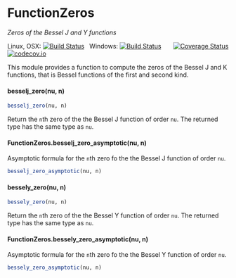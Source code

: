 # FunctionZeros
*Zeros of the Bessel J and Y functions*

Linux, OSX: [![Build Status](https://travis-ci.org/jlapeyre/FunctionZeros.jl.svg)](https://travis-ci.org/jlapeyre/FunctionZeros.jl)
&nbsp;
Windows: [![Build Status](https://ci.appveyor.com/api/projects/status/github/jlapeyre/FunctionZeros.jl?branch=master&svg=true)](https://ci.appveyor.com/project/jlapeyre/functionzeros-jl)
&nbsp; &nbsp; &nbsp;
[![Coverage Status](https://coveralls.io/repos/jlapeyre/FunctionZeros.jl/badge.svg?branch=master&service=github)](https://coveralls.io/github/jlapeyre/FunctionZeros.jl?branch=master)
[![codecov.io](http://codecov.io/github/jlapeyre/FunctionZeros.jl/coverage.svg?branch=master)](http://codecov.io/github/jlapeyre/FunctionZeros.jl?branch=master)

This module provides a function to compute the zeros of the Bessel J and K functions,
that is Bessel functions of the first and second kind.

#### besselj_zero(nu, n)

```julia
besselj_zero(nu, n)
```

Return the `n`th zero of the the Bessel J function of order `nu`. The returned
type has the same type as `nu`.

#### FunctionZeros.besselj_zero_asymptotic(nu, n)

Asymptotic formula for the `n`th zero fo the the Bessel J function of order `nu`.

```julia
besselj_zero_asymptotic(nu, n)
```


#### bessely_zero(nu, n)

```julia
bessely_zero(nu, n)
```

Return the `n`th zero of the the Bessel Y function of order `nu`. The returned
type has the same type as `nu`.

#### FunctionZeros.bessely_zero_asymptotic(nu, n)

Asymptotic formula for the `n`th zero fo the the Bessel Y function of order `nu`.

```julia
bessely_zero_asymptotic(nu, n)
```
